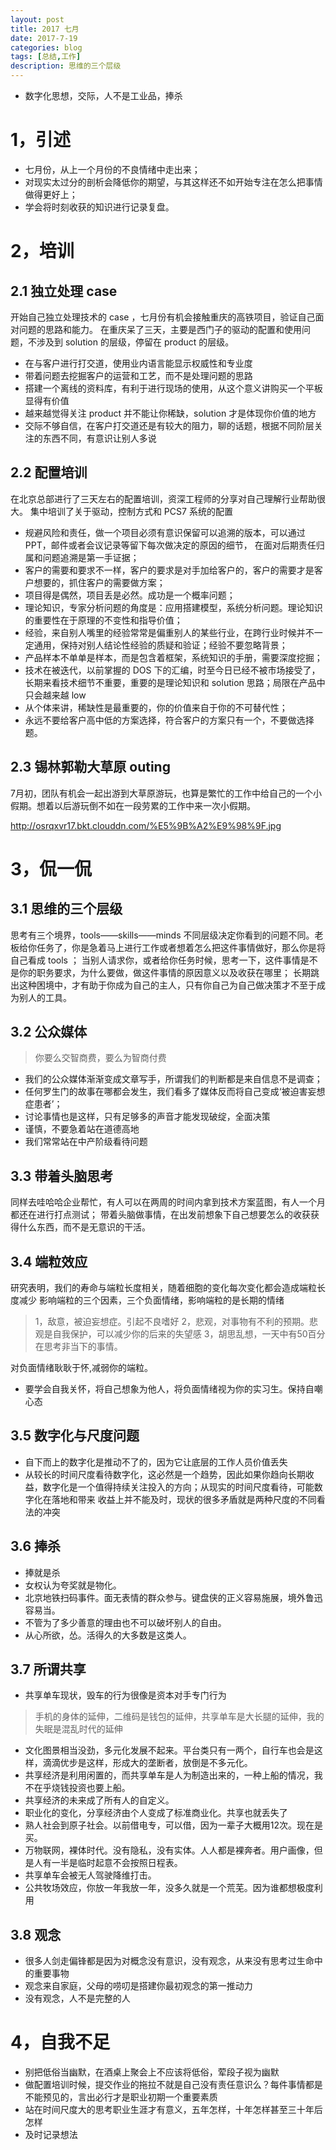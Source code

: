 ```yaml
---
layout: post
title: 2017 七月
date: 2017-7-19
categories: blog
tags: [总结,工作]
description: 思维的三个层级
---
```


* 数字化思想，交际，人不是工业品，捧杀



# 1，引述

* 七月份，从上一个月份的不良情绪中走出来；
* 对现实太过分的剖析会降低你的期望，与其这样还不如开始专注在怎么把事情做得更好上；
* 学会将时刻收获的知识进行记录复盘。
 
# 2，培训

## 2.1 独立处理 case

开始自己独立处理技术的 case ，七月份有机会接触重庆的高铁项目，验证自己面对问题的思路和能力。
在重庆呆了三天，主要是西门子的驱动的配置和使用问题，不涉及到 solution 的层级，停留在 product 的层级。

* 在与客户进行打交道，使用业内语言能显示权威性和专业度
* 带着问题去挖掘客户的运营和工艺，而不是处理问题的思路
* 搭建一个离线的资料库，有利于进行现场的使用，从这个意义讲购买一个平板显得有价值
* 越来越觉得关注 product 并不能让你稀缺，solution 才是体现你价值的地方
* 交际不够自信，在客户打交道还是有较大的阻力，聊的话题，根据不同阶层关注的东西不同，有意识让别人多说

## 2.2 配置培训

在北京总部进行了三天左右的配置培训，资深工程师的分享对自己理解行业帮助很大。
集中培训了关于驱动，控制方式和 PCS7 系统的配置

* 规避风险和责任，做一个项目必须有意识保留可以追溯的版本，可以通过PPT，邮件或者会议记录等留下每次做决定的原因的细节，
  在面对后期责任归属和问题追溯是第一手证据；
* 客户的需要和要求不一样，客户的要求是对手加给客户的，客户的需要才是客户想要的，抓住客户的需要做方案；
* 项目得是偶然，项目丢是必然。成功是一个概率问题；
* 理论知识，专家分析问题的角度是：应用搭建模型，系统分析问题。理论知识的重要性在于原理的不变性和指导价值；
* 经验，来自别人嘴里的经验常常是偏重别人的某些行业，在跨行业时候并不一定通用，保持对别人结论性经验的质疑和验证；经验不要忽略背景；
* 产品样本不单单是样本，而是包含着框架，系统知识的手册，需要深度挖掘；
* 技术在被迭代，以前掌握的 DOS 下的汇编，时至今日已经不被市场接受了，长期来看技术细节不重要，重要的是理论知识和 solution 思路；局限在产品中只会越来越 low
* 从个体来讲，稀缺性是最重要的，你的价值来自于你的不可替代性；
* 永远不要给客户高中低的方案选择，符合客户的方案只有一个，不要做选择题。


## 2.3 锡林郭勒大草原 outing

7月初，团队有机会一起出游到大草原游玩，也算是繁忙的工作中给自己的一个小假期。想着以后游玩倒不如在一段劳累的工作中来一次小假期。

http://osrqxvr17.bkt.clouddn.com/%E5%9B%A2%E9%98%9F.jpg


# 3，侃一侃

## 3.1 思维的三个层级
思考有三个境界，tools——skills——minds 
不同层级决定你看到的问题不同。老板给你任务了，你是急着马上进行工作或者想着怎么把这件事情做好，那么你是将自己看成 tools ；
当别人请求你，或者给你任务时候，思考一下，这件事情是不是你的职务要求，为什么要做，做这件事情的原因意义以及收获在哪里；
长期跳出这种困境中，才有助于你成为自己的主人，只有你自己为自己做决策才不至于成为别人的工具。


## 3.2 公众媒体
> 你要么交智商费，要么为智商付费

* 我们的公众媒体渐渐变成文章写手，所谓我们的判断都是来自信息不是调查；
* 任何罗生门的故事在哪都会发生，我们看多了媒体反而将自己变成‘被迫害妄想症患者’；
* 讨论事情也是这样，只有足够多的声音才能发现破绽，全面决策
* 谨慎，不要急着站在道德高地
* 我们常常站在中产阶级看待问题

## 3.3 带着头脑思考
同样去哇哈哈企业帮忙，有人可以在两周的时间内拿到技术方案蓝图，有人一个月都还在进行打点测试；
带着头脑做事情，在出发前想象下自己想要怎么的收获获得什么东西，而不是无意识的干活。


## 3.4 端粒效应

研究表明，我们的寿命与端粒长度相关，随着细胞的变化每次变化都会造成端粒长度减少
影响端粒的三个因素，三个负面情绪，影响端粒的是长期的情绪

> 1，敌意，被迫妄想症。引起不良嗜好
> 2，悲观，对事物有不利的预期。悲观是自我保护，可以减少你的后来的失望感
> 3，胡思乱想，一天中有50百分在思考非当下的事情。

对负面情绪耿耿于怀,减弱你的端粒。

* 要学会自我关怀，将自己想象为他人，将负面情绪视为你的实习生。保持自嘲心态

## 3.5 数字化与尺度问题

* 自下而上的数字化是推动不了的，因为它让底层的工作人员价值丢失
* 从较长的时间尺度看待数字化，这必然是一个趋势，因此如果你趋向长期收益，数字化是一个值得持续关注投入的方向；从现实的时间尺度看待，可能数字化在落地和带来
收益上并不能及时，现状的很多矛盾就是两种尺度的不同看法的冲突


## 3.6 捧杀

* 捧就是杀
* 女权认为夸奖就是物化。
* 北京地铁扫码事件。面无表情的群众参与。键盘侠的正义容易施展，境外鲁迅容易当。
* 不管为了多少善意的理由也不可以破坏别人的自由。
* 从心所欲，怂。活得久的大多数是这类人。

## 3.7 所谓共享

* 共享单车现状，毁车的行为很像是资本对手专门行为

> 手机的身体的延伸，二维码是钱包的延伸，共享单车是大长腿的延伸，我的失眠是混乱时代的延伸

* 文化图景相当没劲，多元化发展不起来。平台类只有一两个，自行车也会是这样，滴滴优步是这样，形成大的垄断者，放倒是不多元化。
* 共享经济是利用闲置的，而共享单车是人为制造出来的，一种上船的情况，我不在乎烧钱投资也要上船。
* 共享经济的未来成了所有人的自定义。
* 职业化的变化，分享经济由个人变成了标准商业化。共享也就丢失了
* 熟人社会到原子社会。以前借电专，可以借，因为一辈子大概用12次。现在是买。
* 万物联网，裸体时代。没有隐私，没有实体。人人都是裸奔者。用户画像，但是人有一半是临时起意不会按照日程表。
* 共享单车会被无人驾驶降维打击。
* 公共牧场效应，你放一年我放一年，没多久就是一个荒芜。因为谁都想极度利用

## 3.8 观念

* 很多人剑走偏锋都是因为对概念没有意识，没有观念，从来没有思考过生命中的重要事物
* 观念来自家庭，父母的唠叨是搭建你最初观念的第一推动力
* 没有观念，人不是完整的人


# 4，自我不足

* 别把低俗当幽默，在酒桌上聚会上不应该将低俗，荤段子视为幽默
* 做配置培训时候，提交作业的拖拉不就是自己没有责任意识么？每件事情都是不能预见的，言出必行才是职业初期一个重要素质
* 站在时间尺度大的思考职业生涯才有意义，五年怎样，十年怎样甚至三十年后怎样
* 及时记录想法




